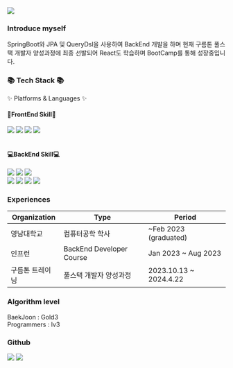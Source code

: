
<div>
<img src="https://capsule-render.vercel.app/api?type=wave&color=auto&height=300&section=header&text=ChangDDAO%20GitHub&fontSize=40" />

### Introduce myself

SpringBoot와 JPA 및 QueryDsl을 사용하여 BackEnd 개발을 하며 
현재 구름톤 풀스택 개발자 양성과정에 최종 선발되어
React도 학습하며 BootCamp를 통해 성장중입니다.

<div>
<h3>📚 Tech Stack 📚</h3>
<p>✨ Platforms & Languages ✨</p>
</div>

<h4>🔆FrontEnd Skill🔆</h4>
<img src="https://img.shields.io/badge/HTML5-E34F26?style=flat&logo=HTML5&logoColor=white" />
<img src="https://img.shields.io/badge/CSS3-1572B6?style=flat&logo=CSS3&logoColor=white" />
<img src="https://img.shields.io/badge/Bootstrap-7952B3?style=flat&logo=Bootstrap&logoColor=white" />
<img src="https://img.shields.io/badge/React-61DAFB?style=flat&logo=React&logoColor=white"/>
<br><br>
<h4>💻BackEnd Skill💻</h4>
<img src="https://img.shields.io/badge/Java-007396?style=flat&logo=Conda-Forge&logoColor=white" />
<img src="https://img.shields.io/badge/Spring-6DB33F?style=flat&logo=Spring&logoColor=white" />
<img src="https://img.shields.io/badge/SpringBoot-6DB33F?style=flat&logo=SpringBoot&logoColor=white" />
<br>
<img src="https://img.shields.io/badge/Oracle%20SQL-F80000?style=flat&logo=Oracle&logoColor=white" />
<img src="https://img.shields.io/badge/MySQL-4479A1?style=flat&logo=MySQL&logoColor=white" />
<img src="https://img.shields.io/badge/MariaDB-003545?style=flat&logo=MariaDB&logoColor=white" />
<img src="https://img.shields.io/badge/Linux-FCC624?style=flat&logo=Linux&logoColor=white" />
<br>
</div>

### Experiences

| Organization | Type       | Period                         |
|--------------|------------|--------------------------------|
| 영남대학교   | 컴퓨터공학 학사 | ~Feb 2023 (graduated)   |
| 인프런      | BackEnd Developer Course | Jan 2023 ~ Aug 2023 |
| 구름톤 트레이닝 | 풀스택 개발자 양성과정 | 2023.10.13 ~ 2024.4.22 |

### Algorithm level

BaekJoon : Gold3
<br>
Programmers : lv3

### Github
<img src="https://github-readme-stats.vercel.app/api/top-langs/?username=changDDAO&layout=compact">
<img src="https://github-readme-stats.vercel.app/api?username=changDDAO&show_icons=true">
<br>



